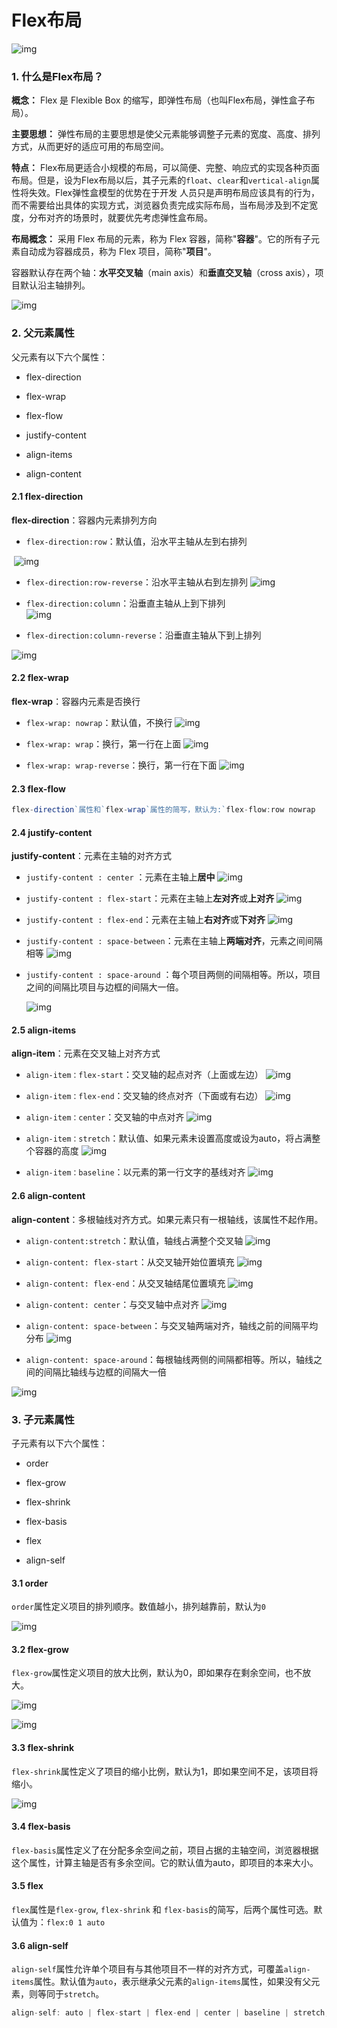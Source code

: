 # Flex布局

![img](./FlexImage/0.png)

### 1. 什么是Flex布局？

**概念：** Flex 是 Flexible Box 的缩写，即弹性布局（也叫Flex布局，弹性盒子布局）。

**主要思想：** 弹性布局的主要思想是使父元素能够调整子元素的宽度、高度、排列方式，从而更好的适应可用的布局空间。

**特点：** Flex布局更适合小规模的布局，可以简便、完整、响应式的实现各种页面布局。但是，设为Flex布局以后，其子元素的`float`、`clear`和`vertical-align`属性将失效。Flex弹性盒模型的优势在于开发 ⼈员只是声明布局应该具有的⾏为，⽽不需要给出具体的实现⽅式，浏览器负责完成实际布局，当布局涉及到不定宽 度，分布对⻬的场景时，就要优先考虑弹性盒布局。

**布局概念：** 采用 Flex 布局的元素，称为 Flex 容器，简称"**容器**"。它的所有子元素自动成为容器成员，称为 Flex 项目，简称"**项目**"。

容器默认存在两个轴：**水平交叉轴**（main axis）和**垂直交叉轴**（cross axis），项目默认沿主轴排列。

![img](./FlexImage/1.png)

### 2. 父元素属性

父元素有以下六个属性：

- flex-direction
- flex-wrap

- flex-flow
- justify-content

- align-items
- align-content

#### 2.1 flex-direction

**flex-direction**：容器内元素排列方向

- `flex-direction:row`：默认值，沿水平主轴从左到右排列

​    ![img](./FlexImage/2.png)

- `flex-direction:row-reverse`：沿水平主轴从右到左排列
​    ![img](./FlexImage/3.png)
- `flex-direction:column`：沿垂直主轴从上到下排列
​    
    ![img](./FlexImage/4.png)

- `flex-direction:column-reverse`：沿垂直主轴从下到上排列

 ![img](./FlexImage/44.png)

#### 2.2 flex-wrap

**flex-wrap**：容器内元素是否换行

- `flex-wrap: nowrap`：默认值，不换行
![img](./FlexImage/5.png)
- `flex-wrap: wrap`：换行，第一行在上面
 ![img](./FlexImage/6.png)

- `flex-wrap: wrap-reverse`：换行，第一行在下面
 ![img](./FlexImage/7.png)

#### 2.3 flex-flow

```javascript
flex-direction`属性和`flex-wrap`属性的简写，默认为:`flex-flow:row nowrap
```

#### 2.4 justify-content

**justify-content**：元素在主轴的对齐方式

- `justify-content : center` ：元素在主轴上**居中**
  ![img](./FlexImage/8.png)
- `justify-content : flex-start`：元素在主轴上**左对齐**或**上对齐**
  ![img](./FlexImage/9.png)

- `justify-content : flex-end`：元素在主轴上**右对齐**或**下对齐**
  ![img](./FlexImage/10.png)
- `justify-content : space-between`：元素在主轴上**两端对齐**，元素之间间隔相等
  ![img](./FlexImage/11.png)

- `justify-content : space-around` ：每个项目两侧的间隔相等。所以，项目之间的间隔比项目与边框的间隔大一倍。
  
  ![img](./FlexImage/12.png)

#### 2.5 align-items

**align-item**：元素在交叉轴上对齐方式

- `align-item：flex-start`：交叉轴的起点对齐（上面或左边）
  ![img](./FlexImage/13.png)
- `align-item：flex-end`：交叉轴的终点对齐（下面或有右边）
   ![img](./FlexImage/15.png)

- `align-item：center`：交叉轴的中点对齐
   ![img](./FlexImage/16.png)
- `align-item：stretch`：默认值、如果元素未设置高度或设为auto，将占满整个容器的高度
   ![img](./FlexImage/17.png)

- `align-item：baseline`：以元素的第一行文字的基线对齐
 ![img](./FlexImage/18.png)

#### 2.6 align-content

**align-content**：多根轴线对齐方式。如果元素只有一根轴线，该属性不起作用。

- `align-content:stretch`：默认值，轴线占满整个交叉轴
   ![img](./FlexImage/19.png)
- `align-content: flex-start`：从交叉轴开始位置填充
   ![img](./FlexImage/20.png)

- `align-content: flex-end`：从交叉轴结尾位置填充
 ![img](./FlexImage/21.png)
- `align-content: center`：与交叉轴中点对齐
  ![img](./FlexImage/22.png)


- `align-content: space-between`：与交叉轴两端对齐，轴线之前的间隔平均分布
  ![img](./FlexImage/23.png)

- `align-content: space-around`：每根轴线两侧的间隔都相等。所以，轴线之间的间隔比轴线与边框的间隔大一倍

 ![img](./FlexImage/24.png)


### 3. 子元素属性

子元素有以下六个属性：

- order
- flex-grow

- flex-shrink
- flex-basis

- flex
- align-self

#### 3.1 order


`order`属性定义项目的排列顺序。数值越小，排列越靠前，默认为`0`

 ![img](./FlexImage/25.png)


#### 3.2 flex-grow

`flex-grow`属性定义项目的放大比例，默认为0，即如果存在剩余空间，也不放大。

 ![img](./FlexImage/26.png)


 ![img](./FlexImage/27.png)


#### 3.3 flex-shrink

`flex-shrink`属性定义了项目的缩小比例，默认为1，即如果空间不足，该项目将缩小。

 ![img](./FlexImage/28.png)


#### 3.4 flex-basis

`flex-basis`属性定义了在分配多余空间之前，项目占据的主轴空间，浏览器根据这个属性，计算主轴是否有多余空间。它的默认值为auto，即项目的本来大小。

#### 3.5 flex

`flex`属性是`flex-grow`, `flex-shrink` 和 `flex-basis`的简写，后两个属性可选。默认值为：`flex:0 1 auto`


#### 3.6 align-self

`align-self`属性允许单个项目有与其他项目不一样的对齐方式，可覆盖`align-items`属性。默认值为`auto`，表示继承父元素的`align-items`属性，如果没有父元素，则等同于`stretch`。

```javascript
align-self: auto | flex-start | flex-end | center | baseline | stretch;
```


